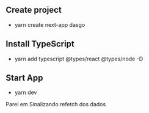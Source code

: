## Create project
* yarn create next-app dasgo

## Install TypeScript
* yarn add typescript @types/react @types/node -D

## Start App
* yarn dev


Parei em Sinalizando refetch dos dados